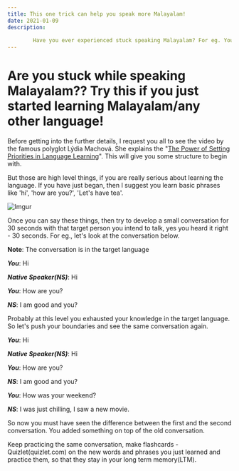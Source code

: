 ```yaml
---
title: This one trick can help you speak more Malayalam!
date: 2021-01-09
description:
        
        Have you ever experienced stuck speaking Malayalam? For eg. You don't know what to say after starting the conversation with 'Hi!', 'How are you?'
---
```




# Are you stuck while speaking Malayalam?? Try this if you just started learning Malayalam/any other language!

Before getting into the further details, I request you all to see the video by the famous polyglot Lýdia Machová. She explains the "[The Power of Setting Priorities in Language Learning](https://www.youtube.com/watch?v=eT7dx52wIC8)". This will give you some structure to begin with.

But those are high level things, if you are really serious about learning the language. If you have just began, then I suggest you learn basic phrases like 'hi', 'how are you?', 'Let's have tea'.

![Imgur](https://i.imgur.com/oRwL3h9.jpg)

Once you can say these things, then try to develop a small conversation for 30 seconds with that target person you intend to talk, yes you heard it right - 30 seconds. For eg., let's look at the conversation below.

**Note**: The conversation is in the target language

_**You**_: Hi

_**Native Speaker(NS)**_: Hi

_**You**_: How are you?

_**NS**_: I am good and you?

Probably at this level you exhausted your knowledge in the target language. So let's push your boundaries and see the same conversation again.

_**You**_: Hi

_**Native Speaker(NS)**_: Hi

_**You**_: How are you?

_**NS**_: I am good and you?

_**You**_: How was your weekend?

_**NS**_: I was just chilling, I saw a new movie.

So now you must have seen the difference between the first and the second conversation. You added something on top of the old conversation.

Keep practicing the same conversation, make flashcards - Quizlet(quizlet.com) on the new words and phrases you just learned and practice them, so that they stay in your long term memory(LTM).
